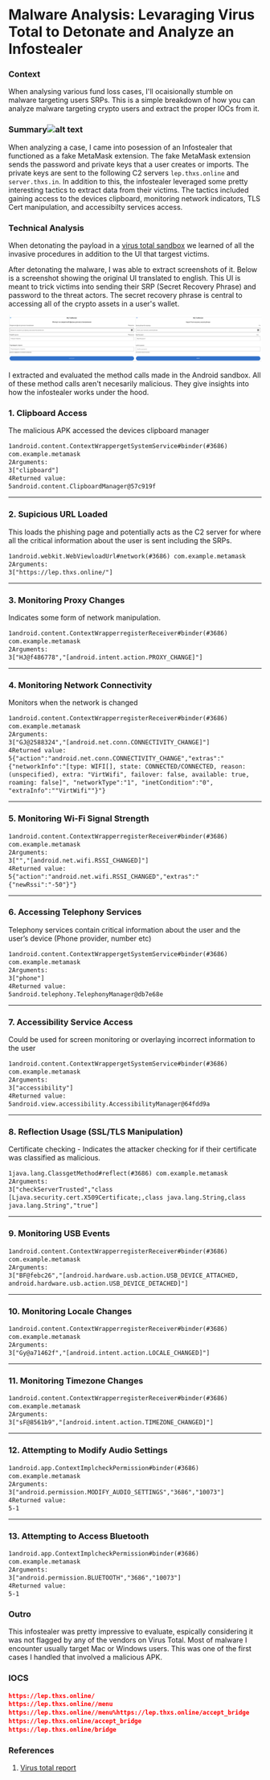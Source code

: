 # Malware Analysis: Levaraging Virus Total to Detonate and Analyze an Infostealer

### Context

When analysing various fund loss cases, I'll ocaisionally stumble on malware targeting users SRPs. This is a simple breakdown of how you can analyze malware targeting crypto users and extract the proper IOCs from it. 



### Summary![alt text](<image 1.png>)

When analyzing a case, I came into posession of an Infostealer that functioned as a fake MetaMask extension. The fake MetaMask extension sends the password and private keys that a user creates or imports. The private keys are sent to the following C2 servers `lep.thxs.online` and `server.thxs.in`. In addition to this, the infostealer leveraged some pretty interesting tactics to extract data from their victims. The tactics included gaining access to the devices clipboard, monitoring network indicators, TLS Cert manipulation, and accessibilty services access.

### Technical Analysis

When detonating the payload in a [virus total sandbox](https://www.virustotal.com/gui/file/82b5190dbff8383a5917ebd4f1f69b35a649bd7f0ae40ac2c17c5e1a4e899c0c/behavior) we learned of all the invasive procedures in addition to the UI that targest victims. 


After detonating the malware, I was able to extract screenshots of it. Below is a screenshot showing the original UI translated to english. This UI is meant to trick victims into sending their SRP (Secret Recovery Phrase) and password to the threat actors. The secret recovery phrase is central to accessing all of the crypto assets in a user's wallet. 

<center><img src="image-7.png""></center>

I extracted and evaluated the method calls made in the Android sandbox.  All of these method calls aren't necesarily malicious. They give insights into how the infostealer works under the hood. 

### **1. Clipboard Access**

The malicious APK accessed the devices clipboard manager

```
1android.content.ContextWrappergetSystemService#binder(#3686) com.example.metamask
2Arguments:
3["clipboard"]
4Returned value:
5android.content.ClipboardManager@57c919f

```

---

### **2. Supicious URL Loaded**

This loads the phishing page and potentially acts as the C2 server for where all the critical information about the user is sent including the SRPs. 

```
1android.webkit.WebViewloadUrl#network(#3686) com.example.metamask
2Arguments:
3["https://lep.thxs.online/"]

```

---

### **3. Monitoring Proxy Changes**

Indicates some form of network manipulation. 

```
1android.content.ContextWrapperregisterReceiver#binder(#3686) com.example.metamask
2Arguments:
3["HJ@f486778","[android.intent.action.PROXY_CHANGE]"]

```

---

### **4. Monitoring Network Connectivity**

Monitors when the network is changed

```
1android.content.ContextWrapperregisterReceiver#binder(#3686) com.example.metamask
2Arguments:
3["GJ@2588324","[android.net.conn.CONNECTIVITY_CHANGE]"]
4Returned value:
5{"action":"android.net.conn.CONNECTIVITY_CHANGE","extras":"{"networkInfo":"[type: WIFI[], state: CONNECTED/CONNECTED, reason: (unspecified), extra: "VirtWifi", failover: false, available: true, roaming: false]", "networkType":"1", "inetCondition":"0", "extraInfo":""VirtWifi""}"}

```

---

### **5. Monitoring Wi-Fi Signal Strength**

```
1android.content.ContextWrapperregisterReceiver#binder(#3686) com.example.metamask
2Arguments:
3["","[android.net.wifi.RSSI_CHANGED]"]
4Returned value:
5{"action":"android.net.wifi.RSSI_CHANGED","extras":"{"newRssi":"-50"}"}

```

---

### **6. Accessing Telephony Services**

Telephony services contain critical information about the user and the user’s device (Phone provider, number etc) 

```
1android.content.ContextWrappergetSystemService#binder(#3686) com.example.metamask
2Arguments:
3["phone"]
4Returned value:
5android.telephony.TelephonyManager@db7e68e

```

---

### **7. Accessibility Service Access**

Could be used for screen monitoring or overlaying incorrect information to the user 

```
1android.content.ContextWrappergetSystemService#binder(#3686) com.example.metamask
2Arguments:
3["accessibility"]
4Returned value:
5android.view.accessibility.AccessibilityManager@64fdd9a

```

---

### **8. Reflection Usage (SSL/TLS Manipulation)**

Certificate checking - Indicates the attacker checking for if their certificate was classified as malicious. 

```
1java.lang.ClassgetMethod#reflect(#3686) com.example.metamask
2Arguments:
3["checkServerTrusted","class [Ljava.security.cert.X509Certificate;,class java.lang.String,class java.lang.String","true"]

```

---

### **9. Monitoring USB Events**

```
1android.content.ContextWrapperregisterReceiver#binder(#3686) com.example.metamask
2Arguments:
3["BF@febc26","[android.hardware.usb.action.USB_DEVICE_ATTACHED, android.hardware.usb.action.USB_DEVICE_DETACHED]"]

```

---

### **10. Monitoring Locale Changes**

```
1android.content.ContextWrapperregisterReceiver#binder(#3686) com.example.metamask
2Arguments:
3["Gy@a71462f","[android.intent.action.LOCALE_CHANGED]"]

```

---

### **11. Monitoring Timezone Changes**

```
1android.content.ContextWrapperregisterReceiver#binder(#3686) com.example.metamask
2Arguments:
3["sF@8561b9","[android.intent.action.TIMEZONE_CHANGED]"]

```

---

### **12. Attempting to Modify Audio Settings**

```
1android.app.ContextImplcheckPermission#binder(#3686) com.example.metamask
2Arguments:
3["android.permission.MODIFY_AUDIO_SETTINGS","3686","10073"]
4Returned value:
5-1

```

---

### **13. Attempting to Access Bluetooth**

```
1android.app.ContextImplcheckPermission#binder(#3686) com.example.metamask
2Arguments:
3["android.permission.BLUETOOTH","3686","10073"]
4Returned value:
5-1

```

### Outro

This infostealer was pretty impressive to evaluate, espically considering it was not flagged by any of the vendors on Virus Total. Most of malware I encounter usually target Mac or Windows users. This was one of the first cases I handled that involved a malicious APK. 

### IOCS

```json
https://lep.thxs.online/
https://lep.thxs.online//menu
https://lep.thxs.online//menu%https://lep.thxs.online/accept_bridge
https://lep.thxs.online/accept_bridge
https://lep.thxs.online/bridge
```

### References

1. [Virus total report](https://www.virustotal.com/gui/file/82b5190dbff8383a5917ebd4f1f69b35a649bd7f0ae40ac2c17c5e1a4e899c0c/behavior)